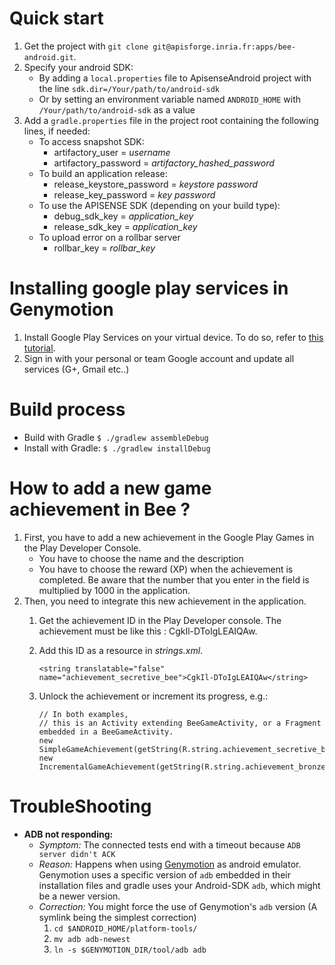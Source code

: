 # Quick start

1. Get the project with ```git clone git@apisforge.inria.fr:apps/bee-android.git```.
2. Specify your android SDK: 
    * By adding a ```local.properties``` file to ApisenseAndroid project with the line ```sdk.dir=/Your/path/to/android-sdk```
    * Or by setting an environment variable named ```ANDROID_HOME``` with ```/Your/path/to/android-sdk``` as a value
3. Add a ```gradle.properties``` file in the project root containing the following lines, if needed:
    * To access snapshot SDK:
        * artifactory_user = *username*
        * artifactory_password = *artifactory_hashed_password*
    * To build an application release:
        * release_keystore_password = *keystore password*
        * release_key_password = *key password*
    * To use the APISENSE SDK (depending on your build type):
        * debug_sdk_key  = *application_key*
        * release_sdk_key = *application_key*
    * To upload error on a rollbar server
        * rollbar_key = *rollbar_key*


# Installing google play services in Genymotion
1. Install Google Play Services on your virtual device. To do so, refer to [this tutorial](http://stackoverflow.com/a/20137324/3472838).
2. Sign in with your personal or team Google account and update all services (G+, Gmail etc..)

# Build process

* Build with Gradle ```$ ./gradlew assembleDebug```
* Install with Gradle: ```$ ./gradlew installDebug```

# How to add a new game achievement in Bee ?

1. First, you have to add a new achievement in the Google Play Games in the Play Developer Console.
    * You have to choose the name and the description
    * You have to choose the reward (XP) when the achievement is completed. Be aware that the number that you enter in the field is multiplied by 1000 in the application.
2. Then, you need to integrate this new achievement in the application.
    1. Get the achievement ID in the Play Developer console. The achievement must be like this : CgkIl-DToIgLEAIQAw.
    2. Add this ID as a resource in _strings.xml_.

        ```
        <string translatable="false" name="achievement_secretive_bee">CgkIl-DToIgLEAIQAw</string>
        ```

    3. Unlock the achievement or increment its progress, e.g.:

        ```
        // In both examples,
        // this is an Activity extending BeeGameActivity, or a Fragment embedded in a BeeGameActivity.
        new SimpleGameAchievement(getString(R.string.achievement_secretive_bee)).unlock(this);
        new IncrementalGameAchievement(getString(R.string.achievement_bronze_wings)).increment(this);
        ```

# TroubleShooting

- __ADB not responding:__
    - *Symptom:*  The connected tests end with a timeout because ```ADB server didn't ACK```
    - *Reason:* Happens when using [Genymotion](http://www.genymotion.com/) as android emulator.
    Genymotion uses a specific version of ```adb``` embedded in their installation files and gradle uses your Android-SDK ```adb```, which might be a newer version.
    - *Correction:* You might force the use of Genymotion's ```adb``` version (A symlink being the simplest correction)
        1. `cd $ANDROID_HOME/platform-tools/`
        2. `mv adb adb-newest`
        3. `ln -s $GENYMOTION_DIR/tool/adb adb`
